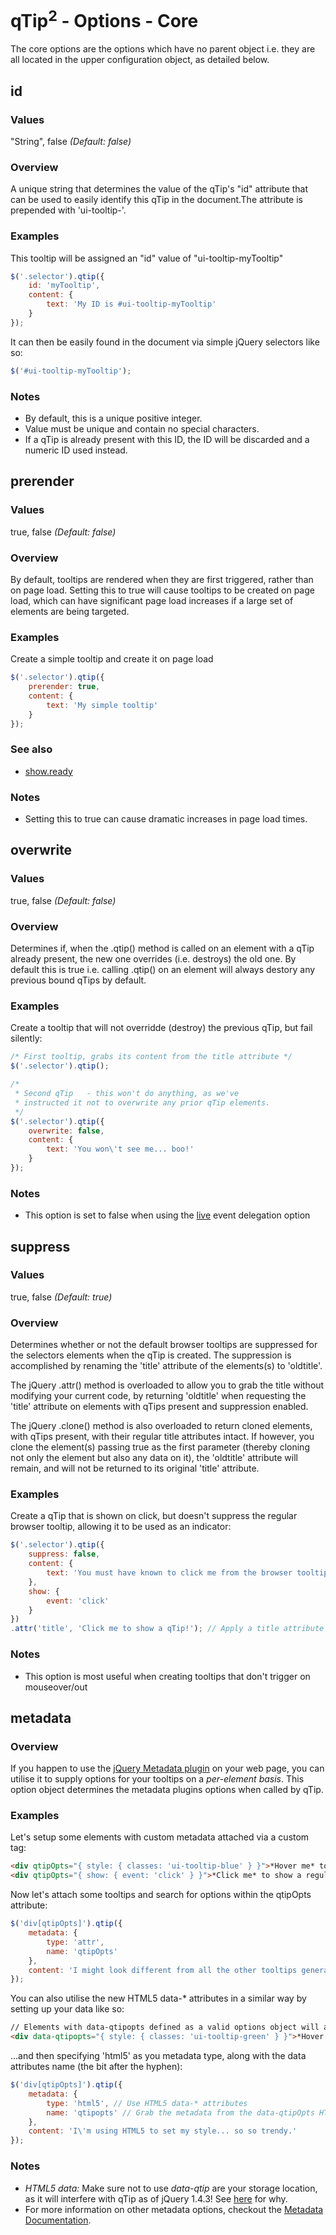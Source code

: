 # qTip<sup>2</sup> - Options - Core

The core options are the options which have no parent object i.e. they are all located in the upper configuration object, as detailed below.

## id

### Values
"String", false *(Default: false)*

### Overview
A unique string that determines the value of the qTip's "id" attribute that can be used to easily identify this qTip in the document.The attribute is prepended with 'ui-tooltip-'.

### Examples
This tooltip will be assigned an "id" value of "ui-tooltip-myTooltip"

```js
$('.selector').qtip({
	id: 'myTooltip',
	content: {
		text: 'My ID is #ui-tooltip-myTooltip'
	}
});
```

It can then be easily found in the document via simple jQuery selectors like so:

```js
$('#ui-tooltip-myTooltip');
```

### Notes
* By default, this is a unique positive integer.
* Value must be unique and contain no special characters.
* If a qTip is already present with this ID, the ID will be discarded and a numeric ID used instead.



## prerender

### Values
true, false *(Default: false)*

### Overview
By default, tooltips are rendered when they are first triggered, rather than on page load. Setting this to true will cause tooltips to be created on page load, which can have
significant page load increases if a large set of elements are being targeted.

### Examples
Create a simple tooltip and create it on page load

```js
$('.selector').qtip({
	prerender: true,
	content: {
		text: 'My simple tooltip'
	}
});
```

### See also
* [show.ready](./show.md#ready)

### Notes
* Setting this to true can cause dramatic increases in page load times.



## overwrite

### Values
true, false *(Default: false)*

### Overview
Determines if, when the .qtip() method is called on an element with a qTip already present, the new one overrides (i.e. destroys) the old one. By default this is true i.e.
calling .qtip() on an element will always destory any previous bound qTips by default.

### Examples
Create a tooltip that will not overridde (destroy) the previous qTip, but fail silently:

```js
/* First tooltip, grabs its content from the title attribute */
$('.selector').qtip();

/*
 * Second qTip   - this won't do anything, as we've 
 * instructed it not to overwrite any prior qTip elements.
 */
$('.selector').qtip({
	overwrite: false,
	content: {
		text: 'You won\'t see me... boo!'
	}
});
```

### Notes
* This option is set to false when using the [live](http://craigsworks.com/projects/qtip2/tutorials/events/#live) event delegation option


## suppress

### Values
true, false *(Default: true)*

### Overview
Determines whether or not the default browser tooltips are suppressed for the selectors elements when the qTip is created. The suppression is accomplished by renaming the 'title' attribute of the elements(s) to 'oldtitle'.

The jQuery .attr() method is overloaded to allow you to grab the title without modifying your current code, by returning 'oldtitle' when requesting the 'title' attribute on elements with qTips present and suppression enabled.

The jQuery .clone() method is also overloaded to return cloned elements, with qTips present, with their regular title attributes intact. If however, you clone the element(s) passing true as the first parameter (thereby cloning not only the element but also any data on it), the 'oldtitle' attribute will remain, and will not be returned to its original 'title' attribute.

### Examples
Create a qTip that is shown on click, but doesn't suppress the regular browser tooltip, allowing it to be used as an indicator:

```js
$('.selector').qtip({
	suppress: false,
	content: {
		text: 'You must have known to click me from the browser tooltip...!?'
	},
	show: {
		event: 'click'
	}
})
.attr('title', 'Click me to show a qTip!'); // Apply a title attribute to the elements
```

### Notes
* This option is most useful when creating tooltips that don't trigger on mouseover/out


## metadata

### Overview
If you happen to use the [jQuery Metadata plugin](http://plugins.jquery.com/project/metadata) on your web page, you can utilise it to supply options for your tooltips on a *per-element basis*. This option object determines the metadata plugins options when called by qTip.

### Examples
Let's setup some elements with custom metadata attached via a custom tag:

```html
<div qtipOpts="{ style: { classes: 'ui-tooltip-blue' } }">*Hover me* to see a blue tooltip</div>
<div qtipOpts="{ show: { event: 'click' } }">*Click me* to show a regular tooltip</div>
```

Now let's attach some tooltips and search for options within the qtipOpts attribute:

```js
$('div[qtipOpts]').qtip({
	metadata: {
		type: 'attr',
		name: 'qtipOpts'
	},
	content: 'I might look different from all the other tooltips generated by the same .qtip() call...'
});
```
						
You can also utilise the new HTML5 data-* attributes in a similar way by setting up your data like so:

```html
// Elements with data-qtipopts defined as a valid options object will automatically have it merged into the .qtip() calls options.
<div data-qtipopts="{ style: { classes: 'ui-tooltip-green' } }">*Hover me* to see a green tooltip</div>
```

...and then specifying 'html5' as you metadata type, along with the data attributes name (the bit after the hyphen):

```js
$('div[qtipOpts]').qtip({
	metadata: {
		type: 'html5', // Use HTML5 data-* attributes
		name: 'qtipopts' // Grab the metadata from the data-qtipOpts HTML5 attribute
	},
	content: 'I\'m using HTML5 to set my style... so so trendy.'
});
```

### Notes
* *HTML5 data:* Make sure not to use <i>data-qtip</i> are your storage location, as it will interfere with qTip as of jQuery 1.4.3! See [here](http://api.jquery.com/data/) for why.
* For more information on other metadata options, checkout the [Metadata Documentation](http://docs.jquery.com/Plugins/Metadata/metadata#options).